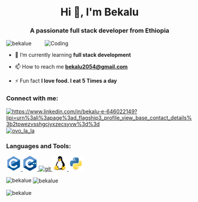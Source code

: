 <h1 align="center">Hi 👋, I'm Bekalu</h1>
<h3 align="center">A passionate full stack developer from Ethiopia</h3>
<img align="right" alt="Coding" width="400" src="https://cdn.dribbble.com/users/926537/screenshots/4502924/python-2.gif">

<p align="left"> <img src="https://komarev.com/ghpvc/?username=bekalue&label=Profile%20views&color=0e75b6&style=flat" alt="bekalue" /> </p>

- 🌱 I’m currently learning **full stack development**

- 📫 How to reach me **bekalu2054@gmail.com**

- ⚡ Fun fact **I love food. I eat 5 Times a day**

<h3 align="left">Connect with me:</h3>
<p align="left">
<a href="https://linkedin.com/in/https://www.linkedin.com/in/bekalu-e-646022149?lipi=urn%3ali%3apage%3ad_flagship3_profile_view_base_contact_details%3b2tpwezvsshgcjyxzecsyvw%3d%3d" target="blank"><img align="center" src="https://raw.githubusercontent.com/rahuldkjain/github-profile-readme-generator/master/src/images/icons/Social/linked-in-alt.svg" alt="https://www.linkedin.com/in/bekalu-e-646022149?lipi=urn%3ali%3apage%3ad_flagship3_profile_view_base_contact_details%3b2tpwezvsshgcjyxzecsyvw%3d%3d" height="30" width="40" /></a>
<a href="https://instagram.com/ovo_la_la" target="blank"><img align="center" src="https://raw.githubusercontent.com/rahuldkjain/github-profile-readme-generator/master/src/images/icons/Social/instagram.svg" alt="ovo_la_la" height="30" width="40" /></a>
</p>

<h3 align="left">Languages and Tools:</h3>
<p align="left"> <a href="https://www.cprogramming.com/" target="_blank" rel="noreferrer"> <img src="https://raw.githubusercontent.com/devicons/devicon/master/icons/c/c-original.svg" alt="c" width="40" height="40"/> </a> <a href="https://www.w3schools.com/cpp/" target="_blank" rel="noreferrer"> <img src="https://raw.githubusercontent.com/devicons/devicon/master/icons/cplusplus/cplusplus-original.svg" alt="cplusplus" width="40" height="40"/> </a> <a href="https://git-scm.com/" target="_blank" rel="noreferrer"> <img src="https://www.vectorlogo.zone/logos/git-scm/git-scm-icon.svg" alt="git" width="40" height="40"/> </a> <a href="https://www.linux.org/" target="_blank" rel="noreferrer"> <img src="https://raw.githubusercontent.com/devicons/devicon/master/icons/linux/linux-original.svg" alt="linux" width="40" height="40"/> </a> <a href="https://www.python.org" target="_blank" rel="noreferrer"> <img src="https://raw.githubusercontent.com/devicons/devicon/master/icons/python/python-original.svg" alt="python" width="40" height="40"/> </a> </p>

<p><img align="left" src="https://github-readme-stats.vercel.app/api/top-langs?username=bekalue&show_icons=true&locale=en&layout=compact" alt="bekalue" /></p>

<p>&nbsp;<img align="center" src="https://github-readme-stats.vercel.app/api?username=bekalue&show_icons=true&locale=en" alt="bekalue" /></p>

<p><img align="center" src="https://github-readme-streak-stats.herokuapp.com/?user=bekalue&" alt="bekalue" /></p>
